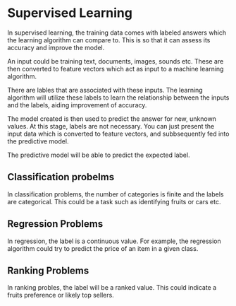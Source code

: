 # Supervised Learning 

In supervised learning, the training data comes with labeled answers which the learning algorithm can compare to. This is so that it can assess its accuracy and improve the model. 

An input could be training text, documents, images, sounds etc. 
These are then converted to feature vectors which act as input to a machine learning algorithm. 

There are lables that are associated with these inputs. The learning algorithm will utilize these labels to learn the relationship between the inputs and the labels, aiding improvement of accuracy. 

The model created is then used to predict the answer for new, unknown values. 
At this stage, labels are not necessary. You can just present the input data which is converted to feature vectors, and subbsequently fed into the predictive model. 

The predictive model will be able to predict the expected label. 

## Classification probelms 

In classification problems, the number of categories is finite and the labels are categorical. 
This could be a task such as identifying fruits or cars etc.

## Regression Problems 

In regression, the label is a continuous value.
For example, the regression algorithm could try to predict the price of an item in a given class. 

## Ranking Problems 

In ranking probles, the label will be a ranked value. 
This could indicate a fruits preference or likely top sellers. 

